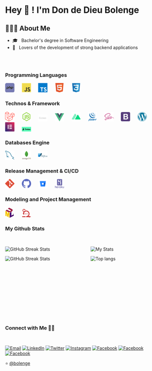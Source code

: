 
# Hey 👋 ! I'm Don de Dieu Bolenge

## 👨🏻‍💻 About Me

- 🎓 &nbsp; Bachelor's degree in Software Engineering
- 🌱 &nbsp; Lovers of the development of strong backend applications
<br>
<br>

### Programming Languages

<img src="./logos/php.png" alt="php" width="30" margin="20" />&nbsp;&nbsp;&nbsp;&nbsp;&nbsp;&nbsp;<img src="./logos/javascript.png" alt="javascript" width="30" margin="20" />&nbsp;&nbsp;&nbsp;&nbsp;&nbsp;&nbsp;<img src="./logos/typescript.svg" alt="css" width="30" margin="20" />&nbsp;&nbsp;&nbsp;&nbsp;&nbsp;&nbsp;<img src="./logos/html.png" alt="html" width="30" margin="20" />&nbsp;&nbsp;&nbsp;&nbsp;&nbsp;&nbsp;<img src="./logos/css.png" alt="css" width="30" margin="20" />

### Technos & Framework

<img src="./logos/laravel.svg" alt="laravel" width="30" margin="20" />&nbsp;&nbsp;&nbsp;&nbsp;&nbsp;&nbsp;<img src="./logos/node-js.png" alt="node-js" width="30" margin="20" />&nbsp;&nbsp;&nbsp;&nbsp;&nbsp;&nbsp;<img src="./logos/express.png" alt="express" width="30" margin="20" />&nbsp;&nbsp;&nbsp;&nbsp;&nbsp;&nbsp;<img src="./logos/vuejs.svg" alt="vuejs" width="30" margin="20" />&nbsp;&nbsp;&nbsp;&nbsp;&nbsp;&nbsp;<img src="./logos/nuxtjs.png" alt="nuxtjs" width="30" margin="20" />&nbsp;&nbsp;&nbsp;&nbsp;&nbsp;&nbsp;<img src="./logos/jquery.png" alt="jquery" width="30" margin="20" />&nbsp;&nbsp;&nbsp;&nbsp;&nbsp;&nbsp;<img src="./logos/sass.png" alt="sass" width="30" margin="20" />&nbsp;&nbsp;&nbsp;&nbsp;&nbsp;&nbsp;<img src="./logos/bootstrap.png" alt="bootstrap" width="30" margin="20" />&nbsp;&nbsp;&nbsp;&nbsp;&nbsp;&nbsp;<img src="./logos/wordpress.png" alt="wordpress" width="30" margin="20" />&nbsp;&nbsp;&nbsp;&nbsp;&nbsp;&nbsp;<img src="./logos/elementor.png" alt="elementor" width="30" margin="20" />&nbsp;&nbsp;&nbsp;&nbsp;&nbsp;&nbsp;<img src="./logos/timber.png" alt="elementor" width="30" margin="20" />

### Databases Engine

<img src="./logos/mysql.png" alt="mysql" width="30" margin="20" />&nbsp;&nbsp;&nbsp;&nbsp;&nbsp;&nbsp;<img src="./logos/mongodb.png" alt="mongodb" width="30" margin="20" />&nbsp;&nbsp;&nbsp;&nbsp;&nbsp;&nbsp;<img src="./logos/sqlite.png" alt="sqlite" width="30" margin="20" />

### Release Management & CI/CD

<img src="./logos/git.png" alt="git" width="30" margin="20" />&nbsp;&nbsp;&nbsp;&nbsp;&nbsp;&nbsp;<img src="./logos/github.png" alt="github" width="30" margin="20" />&nbsp;&nbsp;&nbsp;&nbsp;&nbsp;&nbsp;<img src="./logos/bitbucket.png" alt="bitbucket" width="30" margin="20" />&nbsp;&nbsp;&nbsp;&nbsp;&nbsp;&nbsp;<img src="./logos/heroku.png" alt="heroku" width="30" margin="20" />

### Modeling and Project Management
<p>
  <img src="./logos/uml.png" alt="uml" width="30" margin="20" />&nbsp;&nbsp;&nbsp;&nbsp;&nbsp;&nbsp;<img src="./logos/scrum.png" alt="scrum" width="30" margin="20" />
</p>

### My Github Stats
<br>
<p style="display: flex;justify-content: space-between;">
  <img
    width="50%"
    alt="GitHub Streak Stats"
    src="https://github-readme-streak-stats.herokuapp.com/?user=bolenge&theme=radical&date_format=j%20M%5B%20Y%5D&currStreakLabel=6FDA44&fire=6FDA44&ring=6FDA44"
  />
  <img
    width="45%"
    alt="My Stats"
    src="https://github-readme-stats.vercel.app/api?username=bolenge&show_icons=true&theme=radical"
  />
  
</p>

<p style="display: flex;justify-content: space-between;">
  <img
    width="50%"
    height="200"
    alt="GitHub Streak Stats"
    src="https://github-profile-trophy.vercel.app/?username=bolenge&theme=radical&no-frame=true&column=3&row=2"
  />
  <img
    width="45%"
    alt="Top langs"
    src="https://github-readme-stats.vercel.app/api/top-langs/?username=bolenge&show_icons=true&theme=radical&layout=compact"
  />
</p>

### Connect with Me 🤝🏻
<br>
<p>
  <a href="mailto:dondedieubolenge@gmail.com"><img alt="Email" src="https://img.shields.io/badge/Email-gray?style=flat-square&logo=Microsoft%20outlook"></a>
  <a href="https://linkedin.com/in/bolenge/"><img alt="LinkedIn" src="https://img.shields.io/badge/LinkedIn-blue?style=flat-square&logo=linkedin"></a>
  <a href="https://www.twitter.com/bolenge_/"><img alt="Twitter" src="https://img.shields.io/badge/Twitter-skyblue?style=flat-square&logo=twitter"></a>
  <a href="https://www.instagram.com/bolenge_/"><img alt="Instagram" src="https://img.shields.io/badge/Instagram-pink?style=flat-square&logo=instagram"></a>
  <a href="https://www.facebook.com/dondedieu.bolenge/"><img alt="Facebook" src="https://img.shields.io/badge/Facebook-gray?style=flat-square&logo=facebook"></a>
  <a href="https://www.medium.com/@bolenge/"><img alt="Facebook" src="https://img.shields.io/badge/Medium-gray?style=flat-square&logo=medium"></a>
  <a href="https://www.dondedieubolenge.com/?ref=github"><img alt="Facebook" src="https://img.shields.io/badge/www.dondedieubolenge.com-skyblue?style=flat-square&logo=internetexplorer"></a>
</p>

⭐️ [@bolenge](https://github.com/bolenge)
